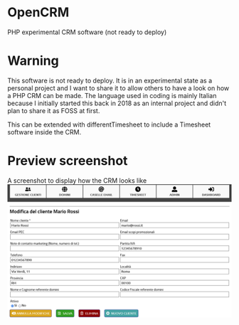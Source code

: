 # OpenCRM
 PHP experimental CRM software (not ready to deploy)

# Warning
This software is not ready to deploy. It is in an experimental state as a personal project and I want to share it to allow others to have a look on how a PHP CRM can be made.
The language used in coding is mainly Italian because I initially started this back in 2018 as an internal project and didn't plan to share it as FOSS at first.

This can be extended with differentTimesheet to include a Timesheet software inside the CRM.

# Preview screenshot
A screenshot to display how the CRM looks like
![Interface screenshot](./OpenCRM-screenshot1.png)
